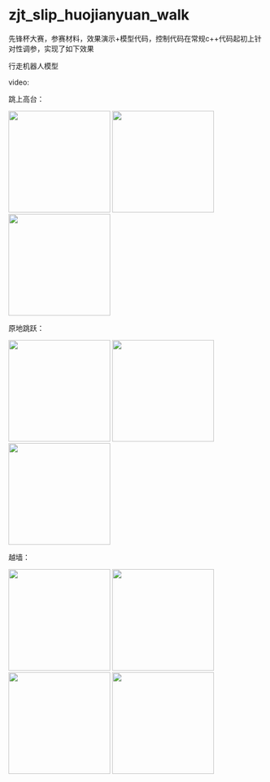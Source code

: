 # zjt_slip_huojianyuan_walk
先锋杯大赛，参赛材料，效果演示+模型代码，控制代码在常规c++代码起初上针对性调参，实现了如下效果


行走机器人模型


video:


跳上高台：


<img src="https://github.com/user-attachments/assets/1e933b3e-f667-43cf-8728-3987efe5c271" width="200px" />

<img src="https://github.com/user-attachments/assets/6267f017-1fde-4d54-953e-dceddeaadb2b" width="200px" />

<img src="https://github.com/user-attachments/assets/02227d5f-5d28-437d-9120-b0fd03c7908c" width="200px" />

原地跳跃：

<img src="https://github.com/user-attachments/assets/50ed8511-3ece-40e8-9a6c-861946e3d512" width="200px" />

<img src="https://github.com/user-attachments/assets/905a5323-59a1-43e8-9fc4-d3dac0b4b282" width="200px" />

<img src="https://github.com/user-attachments/assets/ff575b2b-6b52-4079-8d02-81bf60580b18" width="200px" />

越墙：

<img src="https://github.com/user-attachments/assets/2ecd8be5-4d26-4a5a-bd1e-1effee99a486" width="200px" />

<img src="https://github.com/user-attachments/assets/5384332c-cd7b-4a38-bb04-c94ad4b2e8eb" width="200px" />

<img src="https://github.com/user-attachments/assets/4f8a2333-158b-4105-a869-fb872998334f" width="200px" />

<img src="https://github.com/user-attachments/assets/cbe517b9-4d5f-41fd-8c19-61f46ec9722f" width="200px" />

